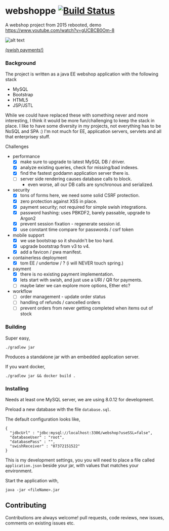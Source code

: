 # webshoppe [![Build Status](https://travis-ci.org/codingchili/webshoppe.svg?branch=master)](https://travis-ci.org/codingchili/webshoppe)

A webshop project from 2015 rebooted, demo https://www.youtube.com/watch?v=gUCBCB0Om-8 

![alt text](https://raw.githubusercontent.com/codingchili/webshoppe/master/scrapbook/2-styling-fixes.PNG "Current snapshot version")

[(swish payments!)](https://raw.githubusercontent.com/codingchili/webshoppe/master/scrapbook/3-swish-payments.png "Current snapshot version")

### Background

The project is written as a java EE webshop application with the following stack
* MySQL
* Bootstrap
* HTML5
* JSP/JSTL

While we could have replaced these with something never and more interesting, I think
it would be more fun/challenging to keep the stack in place. I like to have some diversity
in my projects, not everything has to be NoSQL and SPA :) I'm not much for EE, application
servers, servlets and all that enterprisey stuff. 

Challenges
- performance
  - [x] make sure to upgrade to latest MySQL DB / driver.
  - [x] analyze existing queries, check for missing/bad indexes.
  - [x] find the fastest goddamn application server there is.
  - [ ] server side rendering causes database calls to block.
    - even worse, all our DB calls are synchronous and serialized.
- security 
  - [x] tons of forms here, we need some solid CSRF protection.
  - [x] zero protection against XSS in place.
  - [x] payment security; not required for simple swish integrations.
  - [x] password hashing: uses PBKDF2, barely passable, upgrade to Argon2
  - [x] prevent session fixation - regenerate session id.
  - [x] use constant time compare for passwords / csrf token
- mobile support
  - [x] we use bootstrap so it shouldn't be too hard.
  - [x] upgrade bootstrap from v3 to v4.
  - [x] add a favicon / pwa manifest.
- containerless deployment
  - [x] tom EE / undertow / ? (i will NEVER touch spring.)
- payment
  - [x] there is no existing payment implementation.
  - [x] lets start with swish, and just use a URI / QR for payments.
  - [ ] maybe later we can explore more options, Ether etc?
- workflow
  - [ ] order management - update order status
  - [ ] handling of refunds / cancelled orders
  - [ ] prevent orders from never getting completed when items out of stock

### Building
Super easy, 

```
./gradlew jar
```

Produces a standalone jar with an embedded application server.

If you want docker,
```
./gradlew jar && docker build .
```

### Installing

Needs at least one MySQL server, we are using 8.0.12 for development.

Preload a new database with the file `database.sql`.

The default configuration looks like,
```
{
  "jdbcUrl" : "jdbc:mysql://localhost:3306/webshop?useSSL=false",
  "databaseUser" : "root",
  "databasePass" : "",
  "swishReceiver" : "07372151522"
}
``` 
This is my development settings, you you will need to place a file called `application.json` beside your
jar, with values that matches your environment.

Start the application with,
```
java -jar <fileName>.jar
```

## Contributing
Contributions are always welcome! pull requests, code reviews, new issues, comments on existing issues etc.